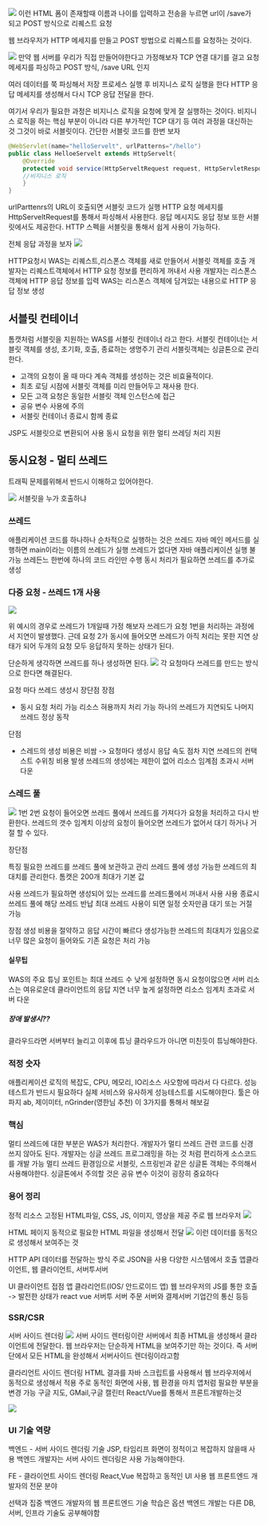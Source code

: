 ![](https://velog.velcdn.com/images/kimdodo/post/dd6944ab-6865-4cab-bed7-2da7eb48351e/image.png)
이런 HTML 폼이 존재할때 이름과 나이를 입력하고 전송을 누르면 url이 /save가 되고 POST 방식으로 리퀘스트 요청

웹 브라우저가 HTTP 메세지를 만들고 POST 방법으로 리퀘스트를 요청하는 것이다.

![](https://velog.velcdn.com/images/kimdodo/post/465be27e-0fa1-4ac4-aae2-e8fa19386700/image.png)
만약 웹 서버를 우리가 직접 만들어야한다고 가정해보자
TCP 연결 대기를 걸고 요청 메세지를 파싱하고 POST 방식, /save URL 인지

여러 데이터를 쭉 파싱해서 저장 프로세스 실행 후 비지니스 로직 실행을 한다
HTTP 응답 메세지를 생성해서 다시 TCP 응답 전달을 한다.

여기서 우리가 필요한 과정은 비지니스 로직을 요청에 맞게 잘 실행하는 것이다.
비지니스 로직을 하는 핵심 부분이 아니라 다른 부가적인 TCP 대기 등 여러 과정을 대신하는 것
그것이 바로 서블릿이다.
간단한 서블릿 코드를 한번 보자

```java
@WebServlet(name="helloServelt", urlPatterns="/hello")
public class HelloeServelt extends HttpServelt{
	@Override
    protected void service(HttpServeltRequest request, HttpServletResponse response){
    //비지니스 로직 
    }
}
```
urlParttenrs의 URL이 호출되면 서블릿 코드가 실행
HTTP 요청 메세지를 HttpServeltRequest를 통해서 파싱해서 사용한다.
응답 메시지도 응답 정보 또한 서블릿에서도 제공한다.
HTTP 스펙을 서블릿을 통해서 쉽게 사용이 가능하다.

전체 응답 과정을 보자
![](https://velog.velcdn.com/images/kimdodo/post/9330292d-8e7a-4df8-a4ba-871c299cf384/image.png)

HTTP요청시
WAS는 리퀘스트,리스폰스 객체를 새로 만들어서 서블릿 객체를 호출
개발자는 리퀘스트객체에서 HTTP 요청 정보를 편리하게 꺼내서 사용
개발자는 리스폰스 객체에 HTTP 응답 정보를 입력
WAS는 리스폰스 객체에 담겨있는 내용으로 HTTP 응답 정보 생성 


## 서블릿 컨테이너
톰캣처럼 서블릿을 지원하는 WAS를 서블릿 컨테이너 라고 한다.
서블릿 컨테이너는 서블릿 객체를 생성, 초기화, 호출, 종료하는 생명주기 관리
서블릿객체는 싱글톤으로 관리한다.
- 고객의 요청이 올 때 마다 계속 객체를 생성하는 것은 비효율적이다.
- 최초 로딩 시점에 서블릿 객체를 미리 만들어두고 재사용 한다.
- 모든 고객 요청은 동일한 서블릿 객체 인스턴스에 접근
- 공유 변수 사용에 주의
- 서블릿 컨테이너 종료시 함께 종료

JSP도 서블릿으로 변환되어 사용
동시 요청을 위한 멀티 쓰레딩 처리 지원


## 동시요청 - 멀티 쓰레드
트래픽 문제를위해서 반드시 이해하고 있어야한다.

![](https://velog.velcdn.com/images/kimdodo/post/448c7452-fcaf-4154-902a-f88037038f42/image.png)
서블릿을 누가 호출하냐

### 쓰레드
애플리케이션 코드를 하나하나 순차적으로 실행하는 것은 쓰레드
자바 메인 메서드를 실행하면 main이라는 이름의 쓰레드가 실행
쓰레드가 없다면 자바 애플리케이션 실행 불가능
쓰레든느 한번에 하나의 코드 라인만 수행
동시 처리가 필요하면 쓰레드를 추가로 생성

### 다중 요청 - 쓰레드 1개 사용
![](https://velog.velcdn.com/images/kimdodo/post/f19f1caf-d8d3-40ca-b444-373a56329250/image.png)

위 예시의 경우로 쓰레드가 1개일때 가정 해보자
쓰레드가 요청 1번을 처리하는 과정에서 지연이 발생했다.
근데 요청 2가 동시에 들어오면 쓰레드가 아직 처리는 못한 지연 상태가 되어 두개의 요청 모두 응답하지 못하는 상태가 된다.

단순하게 생각하면 쓰레드를 하나 생성하면 된다.
![](https://velog.velcdn.com/images/kimdodo/post/99c34e3d-21be-45d9-b34c-142921059c95/image.png)
각 요청마다 쓰레드를 만드는 방식으로 한다면 해결된다.

요청 마다 쓰레드 생성시 장단점
장점 
- 동시 요청 처리 가능
리소스 혀용까지 처리 가능
하나의 쓰레드가 지연되도 나머지 쓰레드 정상 동작

단점 
- 스레드의 생성 비용은 비쌈 -> 요청마다 생성시 응답 속도 점차 지연
쓰레드의 컨택스트 수위칭 비용 발생
쓰레드의 생성에는 제한이 없어 리소스 임계점 초과시 서버 다운

### 스레드 풀
![](https://velog.velcdn.com/images/kimdodo/post/3bba7974-0877-45ce-90ca-45943861db5b/image.png)
1번 2번 요청이 들어오면 쓰레드 풀에서 쓰레드를 가져다가 요청을 처리하고 다시 반환한다.
쓰레드의 갯수 임계치 이상의 요청이 들어오면 쓰레드가 없어서 대기 하거나 거절 할 수 있다.

장단점

특징 
필요한 쓰레드를 쓰레드 풀에 보관하고 관리
쓰레드 풀에 생성 가능한 쓰레드의 최대치를 관리한다.
톰캣은 200개 최대가 기본 값

사용
쓰레드가 필요하면 생성되어 있는 쓰레드를 쓰레드풀에서 꺼내서 사용
사용 종료시 쓰레드 풀에 해당 쓰레드 반납
최대 쓰레드 사용이 되면 일정 숫자만큼 대기 또는 거절 가능

장점
생성 비용을 절약하고 응답 시간이 빠르다
생성가능한 쓰레드의 최대치가 있음으로 너무 많은 요청이 들어와도 기존 요청은 처리 가능

#### 실무팁
WAS의 주요 튜닝 포인트는 최대 쓰레드 수
낮게 설정하면 동시 요청이많으면 서버 리소스는 여유로운데 클라이언트의 응답 지연
너무 높게 설정하면 리소스 임계치 초과로 서버 다운

##### 장애 발생시??
클라우드라면 서버부터 늘리고 이후에 튜닝
클라우드가 아니면 미친듯이 튜닝해야한다.

### 적정 숫자
애플리케이션 로직의 복잡도, CPU, 메모리, IO리소스 사오항에 따라서 다 다르다.
성능 테스트가 반드시 필요하다
실제 서비스와 유사하게 성능테스트를 시도해야한다.
툴은 아파지 ab, 제이미터, nGrinder(영한님 추천) 이 3가지를 통해서 해보길
 
### 핵심
멀티 쓰레드에 대한 부분은 WAS가 처리한다.
개발자가 멀티 쓰레드 관련 코드를 신경쓰지 않아도 된다.
개발자는 싱글 쓰레드 프로그래밍을 하는 것 처럼 편리하게 소스코드를 개발 가능
멀티 쓰레드 환경임으로 서블릿, 스프링빈과 같은 싱글톤 객체는 주의해서 사용해야한다.
싱글톤에서 주의할 것은 공유 변수 이것이 굉장히 중요하다 

### 용어 정리
정적 리소스
고정된 HTML파일, CSS, JS, 이미지, 영상을 제공
주로 웹 브라우저
![](https://velog.velcdn.com/images/kimdodo/post/5c566b84-228b-4956-8cd9-512d8d37ef24/image.png)


HTML 페이지
동적으로 필요한 HTML 파일을 생성해서 전달
![](https://velog.velcdn.com/images/kimdodo/post/fd6a4cc3-1f18-4fa2-927b-1d9f445a4534/image.png)
이런 데이터를 동적으로 생성해서 보여주는 것

HTTP API
데이터를 전달하는 방식
주로 JSON을 사용
다양한 시스템에서 호출
앱클라이언트, 웹 클라이언트, 서버투서버 


UI 클라이언트 접점
앱 클라리언트(IOS/ 안드로이드 앱)
웹 브라우저의 JS를 통한 호출 -> 발전한 상태가 react vue
서버투 서버
주문 서버와 결제서버
기업간의 통신 등등

### SSR/CSR
서버 사이드 렌더링
![](https://velog.velcdn.com/images/kimdodo/post/063e0d3e-170a-4784-ae11-b54cfff2a31f/image.png)
서버 사이드 렌터링이란 서버에서 최종 HTML을 생성해서 클라이언트에 전달한다.
웹 브라우저는 단순하게 HTML을 보여주기만 하는 것이다.
즉 서버단에서 모든 HTML을 완성해서 서버사이드 렌더링이라고함

클라리언트 사이드 렌더링
HTML 결과를 자바 스크립트를 사용해서 웹 브라우저에서 동적으로 생성해서 적용
주로 동적인 화면에 사용, 웹 환경을 마치 앱처럼 필요한 부분을 변경 가능
구글 지도, GMail,구글 캘린터
React/Vue를 통해서 프론트개발하는것

![](https://velog.velcdn.com/images/kimdodo/post/d4efee35-e663-4d1d-8fa5-ad11d3e559d8/image.png)

### UI 기술 역량
백엔드 - 서버 사이드 렌더링 기술
JSP, 타임리프
화면이 정적이고 복잡하지 않을때 사용
백엔드 개발자는 서버 사이드 렌더링은 사용 가능해야한다.

FE - 클라이언트 사이드 렌더링
React,Vue
복잡하고 동적인 UI 사용
웹 프론트엔드 개발자의 전문 분야

선택과 집중
백엔드 개발자의 웹 프론트엔드 기술 학습은 옵션
백엔드 개발는 다른 DB, 서버, 인프라 기술도 공부해야함